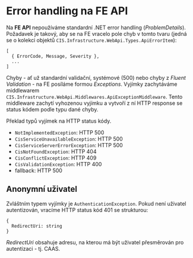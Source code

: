 ﻿# Error handling na FE API
Na **FE API** nepoužíváme standardní .NET error handling (*ProblemDetails*).
Požadavek je takový, aby se na FE vracelo pole chyb v tomto tvaru (jedná se o kolekci objektů `CIS.Infrastructure.WebApi.Types.ApiErrorItem`):
```
[
  { ErrorCode, Message, Severity },
  ...
]
```

Chyby - ať už standardní validační, systémové (500) nebo chyby z *Fluent Validation* - na FE posíláme formou *Exceptions*.
Vyjímky zachytáváme middlewarem `CIS.Infrastructure.WebApi.Middlewares.ApiExceptionMiddleware`.
Tento middleware zachytí vyhozenou vyjímku a vytvoří z ní HTTP response se status kódem podle typu dané chyby.

Překlad typů vyjímek na HTTP status kódy.
- `NotImplementedException`: HTTP 500
- `CisServiceUnavailableException`: HTTP 500
- `CisServiceServerErrorException`: HTTP 500
- `CisNotFoundException`: HTTP 404
- `CisConflictException`: HTTP 409
- `CisValidationException`: HTTP 400
- fallback: HTTP 500

## Anonymní uživatel
Zvláštním typem vyjímky je `AuthenticationException`.
Pokud není uživatel autentizován, vracíme HTTP status kód 401 se strukturou:
```
{
  RedirectUri: string
}
```
*RedirectUri* obsahuje adresu, na kterou má být uživatel přesměrován pro autentizaci - tj. CAAS.
